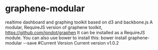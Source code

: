 # graphene-modular
realtime dashboard and graphing toolkit based on d3 and backbone.js
A modular, RequireJS version of graphene toolkit, https://github.com/jondot/graphen
It can be installed as a RequireJS module.
You can also use bower to install this: bower install graphene-modular --save
#Current Version
Current version v1.0.2
